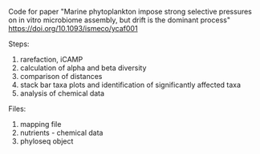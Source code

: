 Code for paper "Marine phytoplankton impose strong selective pressures on in vitro microbiome assembly, but drift is the dominant process"
https://doi.org/10.1093/ismeco/ycaf001

Steps:
1. rarefaction, iCAMP
2. calculation of alpha and beta diversity
3. comparison of distances
4. stack bar taxa plots and identification of significantly affected taxa
5. analysis of chemical data

Files:
1. mapping file
2. nutrients - chemical data
3. phyloseq object  
